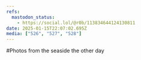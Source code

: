 ```yaml
---
refs:
  mastodon_status:
    - https://social.lol/@r0b/113834644124130811
date: 2025-01-15T22:07:02.695Z
media: ["526", "527", "528"]
---
```


#Photos from the seaside the other day
